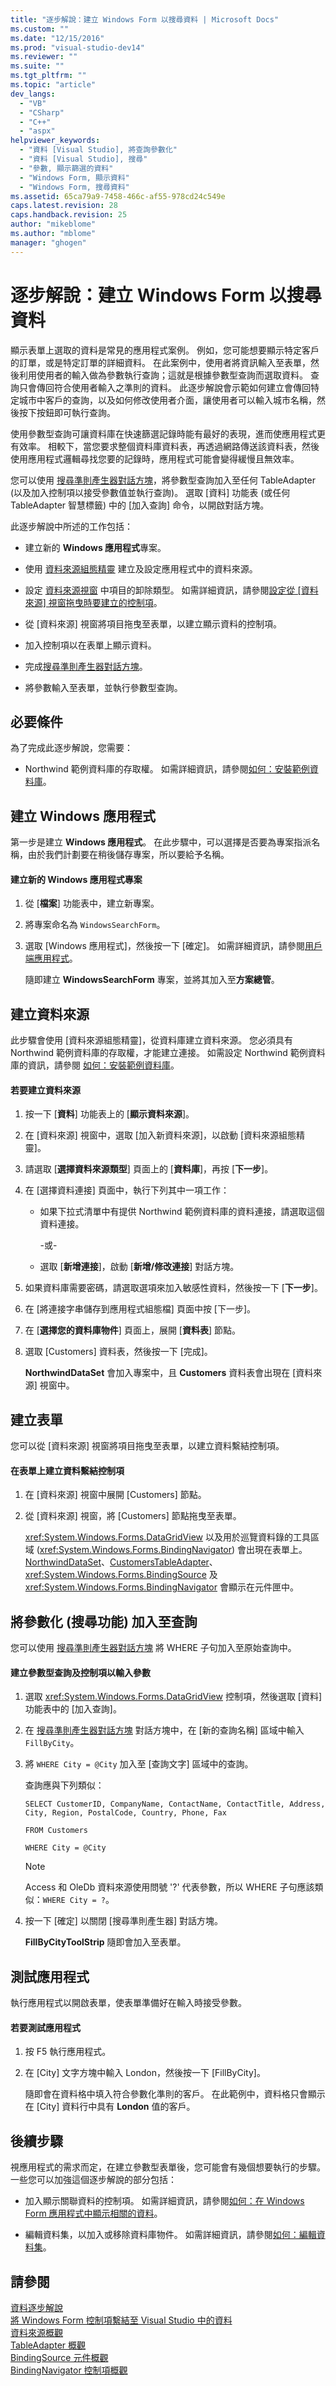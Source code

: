 ```yaml
---
title: "逐步解說：建立 Windows Form 以搜尋資料 | Microsoft Docs"
ms.custom: ""
ms.date: "12/15/2016"
ms.prod: "visual-studio-dev14"
ms.reviewer: ""
ms.suite: ""
ms.tgt_pltfrm: ""
ms.topic: "article"
dev_langs: 
  - "VB"
  - "CSharp"
  - "C++"
  - "aspx"
helpviewer_keywords: 
  - "資料 [Visual Studio], 將查詢參數化"
  - "資料 [Visual Studio], 搜尋"
  - "參數, 顯示篩選的資料"
  - "Windows Form, 顯示資料"
  - "Windows Form, 搜尋資料"
ms.assetid: 65ca79a9-7458-466c-af55-978cd24c549e
caps.latest.revision: 28
caps.handback.revision: 25
author: "mikeblome"
ms.author: "mblome"
manager: "ghogen"
---
```

# 逐步解說：建立 Windows Form 以搜尋資料
顯示表單上選取的資料是常見的應用程式案例。  例如，您可能想要顯示特定客戶的訂單，或是特定訂單的詳細資料。  在此案例中，使用者將資訊輸入至表單，然後利用使用者的輸入做為參數執行查詢；這就是根據參數型查詢而選取資料。  查詢只會傳回符合使用者輸入之準則的資料。  此逐步解說會示範如何建立會傳回特定城市中客戶的查詢，以及如何修改使用者介面，讓使用者可以輸入城市名稱，然後按下按鈕即可執行查詢。  
  
 使用參數型查詢可讓資料庫在快速篩選記錄時能有最好的表現，進而使應用程式更有效率。  相較下，當您要求整個資料庫資料表，再透過網路傳送該資料表，然後使用應用程式邏輯尋找您要的記錄時，應用程式可能會變得緩慢且無效率。  
  
 您可以使用 [搜尋準則產生器對話方塊](../Topic/Search%20Criteria%20Builder%20Dialog%20Box.md)，將參數型查詢加入至任何 TableAdapter \(以及加入控制項以接受參數值並執行查詢\)。  選取 \[資料\] 功能表 \(或任何 TableAdapter 智慧標籤\) 中的 \[加入查詢\] 命令，以開啟對話方塊。  
  
 此逐步解說中所述的工作包括：  
  
-   建立新的 **Windows 應用程式**專案。  
  
-   使用 [資料來源組態精靈](../data-tools/media/data-source-configuration-wizard.png) 建立及設定應用程式中的資料來源。  
  
-   設定 [資料來源視窗](../Topic/Data%20Sources%20Window.md) 中項目的卸除類型。  如需詳細資訊，請參閱[設定從 \[資料來源\] 視窗拖曳時要建立的控制項](../Topic/Set%20the%20control%20to%20be%20created%20when%20dragging%20from%20the%20Data%20Sources%20window.md)。  
  
-   從 \[資料來源\] 視窗將項目拖曳至表單，以建立顯示資料的控制項。  
  
-   加入控制項以在表單上顯示資料。  
  
-   完成[搜尋準則產生器對話方塊](../Topic/Search%20Criteria%20Builder%20Dialog%20Box.md)。  
  
-   將參數輸入至表單，並執行參數型查詢。  
  
## 必要條件  
 為了完成此逐步解說，您需要：  
  
-   Northwind 範例資料庫的存取權。  如需詳細資訊，請參閱[如何：安裝範例資料庫](../data-tools/how-to-install-sample-databases.md)。  
  
## 建立 Windows 應用程式  
 第一步是建立 **Windows 應用程式**。  在此步驟中，可以選擇是否要為專案指派名稱，由於我們計劃要在稍後儲存專案，所以要給予名稱。  
  
#### 建立新的 Windows 應用程式專案  
  
1.  從 \[**檔案**\] 功能表中，建立新專案。  
  
2.  將專案命名為 `WindowsSearchForm`。  
  
3.  選取 \[Windows 應用程式\]，然後按一下 \[確定\]。  如需詳細資訊，請參閱[用戶端應用程式](../Topic/Developing%20Client%20Applications%20with%20the%20.NET%20Framework.md)。  
  
     隨即建立 **WindowsSearchForm** 專案，並將其加入至**方案總管**。  
  
## 建立資料來源  
 此步驟會使用 \[資料來源組態精靈\]，從資料庫建立資料來源。  您必須具有 Northwind 範例資料庫的存取權，才能建立連接。  如需設定 Northwind 範例資料庫的資訊，請參閱 [如何：安裝範例資料庫](../data-tools/how-to-install-sample-databases.md)。  
  
#### 若要建立資料來源  
  
1.  按一下 \[**資料**\] 功能表上的 \[**顯示資料來源**\]。  
  
2.  在 \[資料來源\] 視窗中，選取 \[加入新資料來源\]，以啟動 \[資料來源組態精靈\]。  
  
3.  請選取 \[**選擇資料來源類型**\] 頁面上的 \[**資料庫**\]，再按 \[**下一步**\]。  
  
4.  在 \[選擇資料連接\] 頁面中，執行下列其中一項工作：  
  
    -   如果下拉式清單中有提供 Northwind 範例資料庫的資料連接，請選取這個資料連接。  
  
         \-或\-  
  
    -   選取 \[**新增連接**\]，啟動 \[**新增\/修改連接**\] 對話方塊。  
  
5.  如果資料庫需要密碼，請選取選項來加入敏感性資料，然後按一下 \[**下一步**\]。  
  
6.  在 \[將連接字串儲存到應用程式組態檔\] 頁面中按 \[下一步\]。  
  
7.  在 \[**選擇您的資料庫物件**\] 頁面上，展開 \[**資料表**\] 節點。  
  
8.  選取 \[Customers\] 資料表，然後按一下 \[完成\]。  
  
     **NorthwindDataSet** 會加入專案中，且 **Customers** 資料表會出現在 \[資料來源\] 視窗中。  
  
## 建立表單  
 您可以從 \[資料來源\] 視窗將項目拖曳至表單，以建立資料繫結控制項。  
  
#### 在表單上建立資料繫結控制項  
  
1.  在 \[資料來源\] 視窗中展開 \[Customers\] 節點。  
  
2.  從 \[資料來源\] 視窗，將 \[Customers\] 節點拖曳至表單。  
  
     <xref:System.Windows.Forms.DataGridView> 以及用於巡覽資料錄的工具區域 \(<xref:System.Windows.Forms.BindingNavigator>\) 會出現在表單上。  [NorthwindDataSet](../data-tools/dataset-tools-in-visual-studio.md)、[CustomersTableAdapter](../data-tools/tableadapter-overview.md)、<xref:System.Windows.Forms.BindingSource> 及 <xref:System.Windows.Forms.BindingNavigator> 會顯示在元件匣中。  
  
## 將參數化 \(搜尋功能\) 加入至查詢  
 您可以使用 [搜尋準則產生器對話方塊](../Topic/Search%20Criteria%20Builder%20Dialog%20Box.md) 將 WHERE 子句加入至原始查詢中。  
  
#### 建立參數型查詢及控制項以輸入參數  
  
1.  選取 <xref:System.Windows.Forms.DataGridView> 控制項，然後選取 \[資料\] 功能表中的 \[加入查詢\]。  
  
2.  在 [搜尋準則產生器對話方塊](../Topic/Search%20Criteria%20Builder%20Dialog%20Box.md) 對話方塊中，在 \[新的查詢名稱\] 區域中輸入 `FillByCity`。  
  
3.  將 `WHERE City = @City` 加入至 \[查詢文字\] 區域中的查詢。  
  
     查詢應與下列類似：  
  
     `SELECT CustomerID, CompanyName, ContactName, ContactTitle, Address, City, Region, PostalCode, Country, Phone, Fax`  
  
     `FROM Customers`  
  
     `WHERE City = @City`  
  
    > [!NOTE]
    >  Access 和 OleDb 資料來源使用問號 '?' 代表參數，所以 WHERE 子句應該類似：`WHERE City = ?`。  
  
4.  按一下 \[確定\] 以關閉 \[搜尋準則產生器\] 對話方塊。  
  
     **FillByCityToolStrip** 隨即會加入至表單。  
  
## 測試應用程式  
 執行應用程式以開啟表單，使表單準備好在輸入時接受參數。  
  
#### 若要測試應用程式  
  
1.  按 F5 執行應用程式。  
  
2.  在 \[City\] 文字方塊中輸入 London，然後按一下 \[FillByCity\]。  
  
     隨即會在資料格中填入符合參數化準則的客戶。  在此範例中，資料格只會顯示在 \[City\] 資料行中具有 **London** 值的客戶。  
  
## 後續步驟  
 視應用程式的需求而定，在建立參數型表單後，您可能會有幾個想要執行的步驟。  一些您可以加強這個逐步解說的部分包括：  
  
-   加入顯示關聯資料的控制項。  如需詳細資訊，請參閱[如何：在 Windows Form 應用程式中顯示相關的資料](../Topic/How%20to:%20Display%20Related%20Data%20in%20a%20Windows%20Forms%20Application.md)。  
  
-   編輯資料集，以加入或移除資料庫物件。  如需詳細資訊，請參閱[如何：編輯資料集](../Topic/How%20to:%20Edit%20a%20Dataset.md)。  
  
## 請參閱  
 [資料逐步解說](../Topic/Data%20Walkthroughs.md)   
 [將 Windows Form 控制項繫結至 Visual Studio 中的資料](../data-tools/bind-windows-forms-controls-to-data-in-visual-studio.md)   
 [資料來源概觀](../data-tools/add-new-data-sources.md)   
 [TableAdapter 概觀](../data-tools/tableadapter-overview.md)   
 [BindingSource 元件概觀](../Topic/BindingSource%20Component%20Overview.md)   
 [BindingNavigator 控制項概觀](../Topic/BindingNavigator%20Control%20Overview%20\(Windows%20Forms\).md)